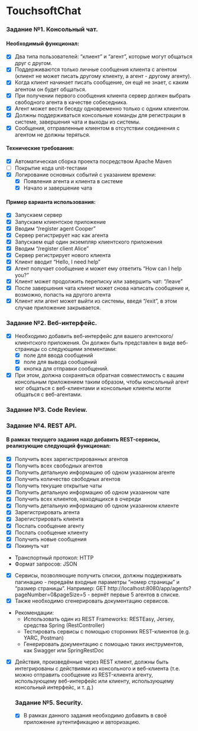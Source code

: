 # TouchsoftChat

### Задание №1. Консольный чат.


#### Необходимый функционал:

- [X] Два типа пользователей: “клиент” и “агент”, которые могут общаться друг с другом.
- [X] Поддерживаются только личные сообщения клиента с агентом (клиент не может писать другому клиенту,
 а агент - другому агенту).
- [X] Когда клиент начинает писать сообщение, он ещё не знает, с каким агентом он будет общаться.
- [X] При получении первого сообщения клиента сервер должен выбрать свободного агента в качестве собеседника.
- [X] Агент может вести беседу одновременно только с одним клиентом.
- [X] Должны поддерживаться консольные команды для регистрации в системе, завершения чата и выходы из системы.
- [X] Сообщения, отправленные клиентом в отсутствии соединения с агентом не должны теряться.

#### Технические требования:
- [X] Автоматическая сборка проекта посредством Apache Maven
- [ ] Покрытие кода unit-тестами
- [x] Логирование основных событий с указанием времени:
    - [x] Появления агента и клиента в системе
    - [x] Начало и завершение чата
   
#### Пример варианта использования: 
- [X] Запускаем сервер
- [X] Запускаем клиентское приложение
- [X] Вводим “/register agent Cooper”
- [X] Сервер регистрирует нас как агента
- [X] Запускаем ещё один экземпляр клиентского приложения
- [X] Вводим “/register client Alice”
- [X] Сервер регистрирует нового клиента
- [x] Клиент вводит “Hello, I need help”
- [x] Агент получает сообщение и может ему ответить “How can I help you?”
- [x] Клиент может продолжить переписку или завершить чат: “/leave”
- [x] После завершения чата клиент может снова написать сообщение и, возможно, попасть на другого агента
- [x] Клиент или агент может выйти из системы, введя “/exit”, в этом случае приложение закрывается.

### Задание №2. Веб-интерфейс.

- [x] Необходимо добавить веб-интерфейс для вашего агентского/клиентского приложения.
 Он должен быть представлен в виде веб-страницы со следующими элементами:
    - [x] поле для ввода сообщений
    - [x] поле для вывода сообщений
    - [x] кнопка для отправки сообщений.
- [X] При этом, должна сохраняться обратная совместимость с вашим консольным приложением таким образом,
 чтобы консольный агент мог общаться с веб-клиентами и консольные клиенты могли общаться с веб-агентами.

### Задание №3. Code Review.

### Задание №4. REST API.

#### В рамках текущего задания надо добавить REST-сервисы, реализующие следующий функционал:
- [x] Получить всех зарегистрированных агентов
- [x] Получить всех свободных агентов
- [x] Получить детальную информацию об одном указанном агенте
- [x] Получить количество свободных агентов
- [x] Получить текущие открытые чаты
- [x] Получить детальную информацию об одном указанном чате
- [x] Получить всех клиентов, находящихся в очереди
- [x] Получить детальную информацию об одном указанном клиенте
- [x] Зарегистрировать агента
- [x] Зарегистрировать клиента
- [x] Послать сообщение агенту
- [x] Послать сообщение клиенту
- [x] Получить новые сообщения
- [x] Покинуть чат
 + Транспортный протокол: HTTP
 + Формат запросов: JSON
- [x] Сервисы, позволяющие получить списки, должны поддерживать пагинацию - передаём входные параметры “номер страницы” 
и “размер страницы”. Например: GET http://localhost:8080/app/agents?pageNumber=0&pageSize=5 - вернёт
 первые 5 агентов в списке.
- [x] Также необходимо сгенерировать документацию сервисов.

+ Рекомендации:
  + Использовать один из REST Frameworks: RESTEasy, Jersey, средства Spring (RestController)
  + Тестировать сервисы с помощью сторонних REST-клиентов (e.g. YARC, Postman)
  + Генерировать документацию с помощью таких инструментов, как Swagger или SpringRestDoc
    
- [x] Действия, произведённые через REST клиент, должны быть интегрированы с действиями из консольного и веб-клиента
 (т.е. можно отправить сообщение из REST-клиента агенту, использующему веб-интерфейс или клиенту, использующему
  консольный интерфейс, и т. д.)
  
  ### Задание №5. Security.
  
  - [x] В рамках данного задания необходимо добавить в своё приложение аутентификацию и авторизацию.
